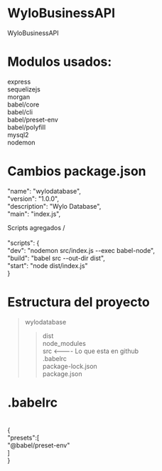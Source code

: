 # WyloBusinessAPI<br/>
WyloBusinessAPI

# Modulos usados:<br/>
express <br/>
sequelizejs<br/>
morgan<br/>
babel/core<br/>
babel/cli<br/>
babel/preset-env<br/>
babel/polyfill<br/>
mysql2<br/>
nodemon<br/>

# Cambios package.json<br/>
 "name": "wylodatabase",<br/>
  "version": "1.0.0",<br/>
  "description": "Wylo Database",<br/>
  "main": "index.js",<br/>
  
  Scripts agregados
  /<br/><br/>
  "scripts": {<br/>
    "dev": "nodemon src/index.js --exec babel-node",<br/>
    "build": "babel src --out-dir dist",<br/>
    "start": "node dist/index.js"<br/>
  }

# Estructura del proyecto<br/>

>wylodatabase<br/>
>> dist<br/>
>> node_modules<br/>
>> src <---- Lo que esta en github<br/>
>.babelrc<br/>
>package-lock.json<br/>
>package.json<br/>

# .babelrc <br/>
<br/>
{<br/>
    "presets":[<br/>
        "@babel/preset-env"<br/>
    ]<br/>
}<br/>
